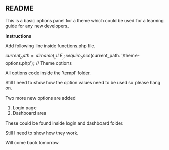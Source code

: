 README
-------
This is a basic options panel for a theme which could be used for a learning guide for any new developers.


<b>Instructions</b>

Add following line inside functions.php file.

$current_path= dirname(__FILE__);
require_once($current_path. '/theme-options.php'); // Theme options

All options code inside the 'templ' folder.

Still I need to show how the option values need to be used so please hang on.

Two more new options are added 

1. Login page
2. Dashboard area

These could be found inside login and dashboard folder. 

Still I need to show how they work.

Will come back tomorrow.

